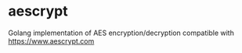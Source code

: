 # aescrypt
Golang implementation of AES encryption/decryption compatible with https://www.aescrypt.com
